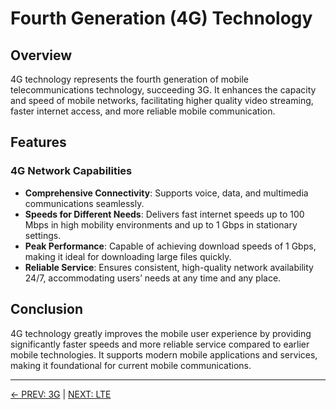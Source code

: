 # Fourth Generation (4G) Technology

## Overview
4G technology represents the fourth generation of mobile telecommunications technology, succeeding 3G. It enhances the capacity and speed of mobile networks, facilitating higher quality video streaming, faster internet access, and more reliable mobile communication.

## Features
### 4G Network Capabilities
- **Comprehensive Connectivity**: Supports voice, data, and multimedia communications seamlessly.
- **Speeds for Different Needs**: Delivers fast internet speeds up to 100 Mbps in high mobility environments and up to 1 Gbps in stationary settings.
- **Peak Performance**: Capable of achieving download speeds of 1 Gbps, making it ideal for downloading large files quickly.
- **Reliable Service**: Ensures consistent, high-quality network availability 24/7, accommodating users’ needs at any time and any place.

## Conclusion
4G technology greatly improves the mobile user experience by providing significantly faster speeds and more reliable service compared to earlier mobile technologies. It supports modern mobile applications and services, making it foundational for current mobile communications.

---

[← PREV: 3G](3G.md) | [NEXT: LTE](lte.md)
